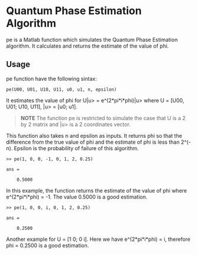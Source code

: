 # Quantum Phase Estimation Algorithm
pe is a Matlab function which simulates the Quantum Phase Estimation algorithm.
It calculates and returns the estimate of the value of phi.

## Usage
pe function have the following sintax:

    pe(U00, U01, U10, U11, u0, u1, n, epsilon)

It estimates the value of phi for U|u> = e^(2\*pi\*i\*phi)|u> where U = [U00,
U01; U10, U11], |u> = [u0; u1].
> **NOTE**
> The function pe is restricted to simulate the case that U is a 2 by 2 matrix and
> |u> is a 2 coordinates vector.

This function also takes n and epsilon as inputs. It returns phi so that the
difference from the true value of phi and the estimate of phi is less than
2^(-n).
Epsilon is the probability of failure of this algorithm.

    >> pe(1, 0, 0, -1, 0, 1, 2, 0.25)

    ans =

        0.5000

In this example, the function returns the estimate of the value of phi where
e^(2\*pi\*i\*phi) = -1.
The value 0.5000 is a good estimation.

    >> pe(1, 0, 0, i, 0, 1, 2, 0.25)

    ans =

        0.2500

Another example for U = [1 0; 0 i]. Here we have e^(2\*pi\*i\*phi) = i, therefore
phi = 0.2500 is a good estimation.
